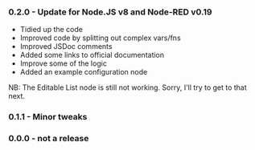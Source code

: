 ### 0.2.0 - Update for Node.JS v8 and Node-RED v0.19

* Tidied up the code
* Improved code by splitting out complex vars/fns
* Improved JSDoc comments
* Added some links to official documentation
* Improve some of the logic
* Added an example configuration node

NB: The Editable List node is still not working. Sorry, I'll try to get to that next.

### 0.1.1 - Minor tweaks

### 0.0.0 - not a release
